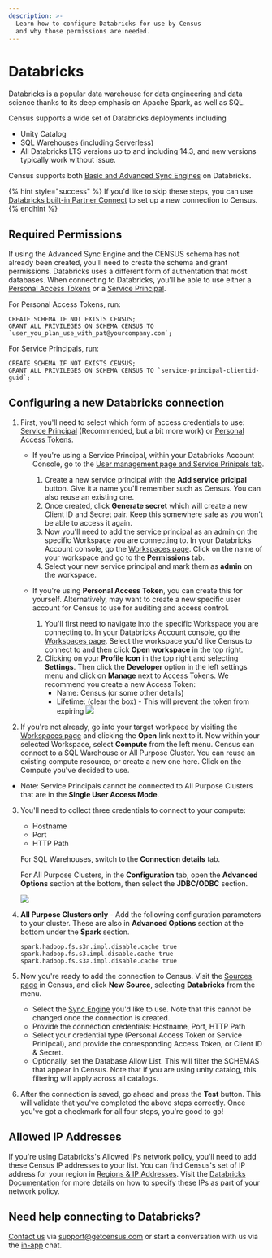 ```yaml
---
description: >-
  Learn how to configure Databricks for use by Census
  and why those permissions are needed.
---
```


# Databricks

Databricks is a popular data warehouse for data engineering and data science thanks to its deep emphasis on Apache Spark, as well as SQL.

Census supports a wide set of Databricks deployments including
- Unity Catalog
- SQL Warehouses (including Serverless)
- All Databricks LTS versions up to and including 14.3, and new versions typically work without issue.

Census supports both [Basic and Advanced Sync Engines](/sources/overview#sync-engines) on Databricks.

{% hint style="success" %}
If you'd like to skip these steps, you can use [Databricks built-in Partner Connect](https://docs.databricks.com/en/partners/reverse-etl/census.html) to set up a new connection to Census.
{% endhint %}

## Required Permissions

If using the Advanced Sync Engine and the CENSUS schema has not already been created, you'll need to create the schema and grant permissions. Databricks uses a different form of authentation that most databases. When connecting to Databricks, you'll be able to use either a [Personal Access Tokens](https://docs.databricks.com/en/dev-tools/auth/pat.html) or a [Service Principal](https://docs.databricks.com/en/admin/users-groups/service-principals.html). 

For Personal Access Tokens, run: 

```
CREATE SCHEMA IF NOT EXISTS CENSUS;
GRANT ALL PRIVILEGES ON SCHEMA CENSUS TO `user_you_plan_use_with_pat@yourcompany.com`;
```

For Service Principals, run: 

```
CREATE SCHEMA IF NOT EXISTS CENSUS;
GRANT ALL PRIVILEGES ON SCHEMA CENSUS TO `service-principal-clientid-guid`;
```


## Configuring a new Databricks connection

1. First, you'll need to select which form of access credentials to use: [Service Principal](https://docs.databricks.com/en/admin/users-groups/service-principals.html) (Recommended, but a bit more work) or [Personal Access Tokens](https://docs.databricks.com/en/dev-tools/auth/pat.html).

    - If you're using a Service Principal, within your Databricks Account Console, go to the [User management page and Service Prinipals tab](https://accounts.cloud.databricks.com/users/serviceprincipals/).
        1. Create a new service principal with the **Add service pricipal** button. Give it a name you'll remember such as Census. You can also reuse an existing one. 
        2. Once created, click **Generate secret** which will create a new Client ID and Secret pair. Keep this somewhere safe as you won't be able to access it again. 
        3. Now you'll need to add the service principal as an admin on the specific Workspace you are connecting to. In your Databricks Account console, go the [Workspaces page](https://accounts.cloud.databricks.com/workspaces). Click on the name of your workspace and go to the **Permissions** tab.
        4. Select your new service principal and mark them as **admin** on the workspace.

    - If you're using **Personal Access Token**, you can create this for yourself. Alternatively, may want to create a new specific user account for Census to use for auditing and access control.
        1. You'll first need to navigate into the specific Workspace you are connecting to. In your Databricks Account console, go the [Workspaces page](https://accounts.cloud.databricks.com/workspaces). Select the workspace you'd like Census to connect to and then click **Open workspace** in the top right.
        2. Clicking on your **Profile Icon** in the top right and selecting **Settings**. Then click the **Developer** option in the left settings menu and click on **Manage** next to Access Tokens. We recommend you create a new Access Token:
            - Name: Census (or some other details)
            - Lifetime: (clear the box) - This will prevent the token from expiring
                ![](../.gitbook/assets/screely-1619628186696.png)



2. If you're not already, go into your target workpace by visiting the [Workspaces page](https://accounts.cloud.databricks.com/workspaces) and clicking the  **Open** link next to it. Now within your selected Workspace, select **Compute** from the left menu. Census can connect to a SQL Warehouse or All Purpose Cluster. You can reuse an existing compute resource, or create a new one here. Click on the Compute you've decided to use.
- Note: Service Principals cannot be connected to All Purpose Clusters that are in the **Single User Access Mode**.

3. You'll need to collect three credentials to connect to your compute:
    - Hostname
    - Port
    - HTTP Path

    For SQL Warehouses, switch to the **Connection details** tab.

    For All Purpose Clusters, in the **Configuration** tab, open the **Advanced Options** section at the bottom, then select the **JDBC/ODBC** section.

    ![](../.gitbook/assets/screely-1619627622845.png)

4. **All Purpose Clusters only** - Add the following configuration parameters to your cluster. These are also in **Advanced Options** section at the bottom under the **Spark** section.

    ```
    spark.hadoop.fs.s3n.impl.disable.cache true
    spark.hadoop.fs.s3.impl.disable.cache true
    spark.hadoop.fs.s3a.impl.disable.cache true
    ```


5. Now you're ready to add the connection to Census. Visit the [Sources page](https://app.getcensus.com/sources) in Census, and click **New Source**, selecting **Databricks** from the menu.
    - Select the [Sync Engine](/sources/overview#sync-engines) you'd like to use. Note that this cannot be changed once the connection is created.
    - Provide the connection credentials: Hostname, Port, HTTP Path
    - Select your credential type (Personal Access Token or Service Prinipcal), and provide the corresponding Access Token, or Client ID & Secret.
    - Optionally, set the Database Allow List. This will filter the SCHEMAS that appear in Census. Note that if you are using unity catalog, this filtering will apply across all catalogs.

6. After the connection is saved, go ahead and press the **Test** button. This will validate that you've completed the above steps correctly. Once you've got a checkmark for all four steps, you're good to go!

## Allowed IP Addresses

If you're using Databricks's Allowed IPs network policy, you'll need to add these Census IP addresses to your list. You can find Census's set of IP address for your region in [Regions & IP Addresses](../basics/security-and-privacy/regions-and-ip-addresses.md#ip-addresses). Visit the [Databricks Documentation](https://docs.databricks.com/en/security/network/front-end/ip-access-list.html) for more details on how to specify these IPs as part of your network policy.

## Need help connecting to Databricks?

[Contact us](mailto:support@getcensus.com) via support@getcensus.com or start a conversation with us via the [in-app](https://app.getcensus.com) chat.
